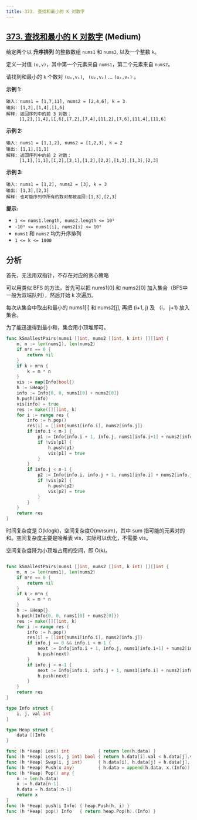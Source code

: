 ```yaml
---
title: 373. 查找和最小的 K 对数字
---
```


## [373. 查找和最小的 K 对数字](https://leetcode.cn/problems/find-k-pairs-with-smallest-sums) (Medium)

给定两个以 **升序排列** 的整数数组 `nums1` 和 `nums2`, 以及一个整数 `k`。

定义一对值 `(u,v)`，其中第一个元素来自 `nums1`，第二个元素来自 `nums2`。

请找到和最小的 `k` 个数对 `(u₁,v₁)`, ` (u₂,v₂)` ... `(uₖ,vₖ)` 。

**示例 1:**

```
输入: nums1 = [1,7,11], nums2 = [2,4,6], k = 3
输出: [1,2],[1,4],[1,6]
解释: 返回序列中的前 3 对数：
     [1,2],[1,4],[1,6],[7,2],[7,4],[11,2],[7,6],[11,4],[11,6]

```

**示例 2:**

```
输入: nums1 = [1,1,2], nums2 = [1,2,3], k = 2
输出: [1,1],[1,1]
解释: 返回序列中的前 2 对数：
     [1,1],[1,1],[1,2],[2,1],[1,2],[2,2],[1,3],[1,3],[2,3]

```

**示例 3:**

```
输入: nums1 = [1,2], nums2 = [3], k = 3
输出: [1,3],[2,3]
解释: 也可能序列中所有的数对都被返回:[1,3],[2,3]

```

**提示:**

- `1 <= nums1.length, nums2.length <= 10⁵`
- `-10⁹ <= nums1[i], nums2[i] <= 10⁹`
- `nums1` 和 `nums2` 均为升序排列
- `1 <= k <= 1000`

## 分析


首先，无法用双指针，不存在对应的贪心策略

可以用类似 BFS 的方法，首先可以把 nums1[0] 和 nums2[0] 加入集合（BFS中一般为双端队列），然后开始 k 次遍历。

每次从集合中取出和最小的 nums1[i] 和 nums2[j], 再把 (i+1, j) 及 （i， j+1) 放入集合。

为了能迅速得到最小和，集合用小顶堆即可。

```go
func kSmallestPairs(nums1 []int, nums2 []int, k int) [][]int {
	m, n := len(nums1), len(nums2)
	if m*n == 0 {
		return nil
	}
	if k > m*n {
		k = m * n
	}
	vis := map[Info]bool{}
	h := &Heap{}
	info := Info{0, 0, nums1[0] + nums2[0]}
	h.push(info)
	vis[info] = true
	res := make([][]int, k)
	for i := range res {
		info := h.pop()
		res[i] = []int{nums1[info.i], nums2[info.j]}
		if info.i < m-1 {
			p1 := Info{info.i + 1, info.j, nums1[info.i+1] + nums2[info.j]}
			if !vis[p1] {
				h.push(p1)
				vis[p1] = true
			}
		}
		if info.j < n-1 {
			p2 := Info{info.i, info.j + 1, nums1[info.i] + nums2[info.j+1]}
			if !vis[p2] {
				h.push(p2)
				vis[p2] = true
			}
		}
	}
	return res
}

```

时间复杂度是 O(klogk)，空间复杂度O(m*n*sum)，其中 sum 指可能的元素对的和。空间复杂度主要是哈希表 vis，实际可以优化，不需要 vis。

空间复杂度降为小顶堆占用的空间，即 O(k)。

```go

func kSmallestPairs(nums1 []int, nums2 []int, k int) [][]int {
	m, n := len(nums1), len(nums2)
	if m*n == 0 {
		return nil
	}
	if k > m*n {
		k = m * n
	}
	h := &Heap{}
	h.push(Info{0, 0, nums1[0] + nums2[0]})
	res := make([][]int, k)
	for i := range res {
		info := h.pop()
		res[i] = []int{nums1[info.i], nums2[info.j]}
		if info.j == 0 && info.i < m-1 {
			next := Info{info.i + 1, info.j, nums1[info.i+1] + nums2[info.j]}
			h.push(next)
		}
		if info.j < n-1 {
			next := Info{info.i, info.j + 1, nums1[info.i] + nums2[info.j+1]}
			h.push(next)
		}
	}
	return res
}

type Info struct {
	i, j, val int
}

type Heap struct {
	data []Info
}

func (h *Heap) Len() int           { return len(h.data) }
func (h *Heap) Less(i, j int) bool { return h.data[i].val < h.data[j].val }
func (h *Heap) Swap(i, j int)      { h.data[i], h.data[j] = h.data[j], h.data[i] }
func (h *Heap) Push(x any)         { h.data = append(h.data, x.(Info)) }
func (h *Heap) Pop() any {
	n := len(h.data)
	x := h.data[n-1]
	h.data = h.data[:n-1]
	return x
}
func (h *Heap) push(i Info) { heap.Push(h, i) }
func (h *Heap) pop() Info   { return heap.Pop(h).(Info) }

```
